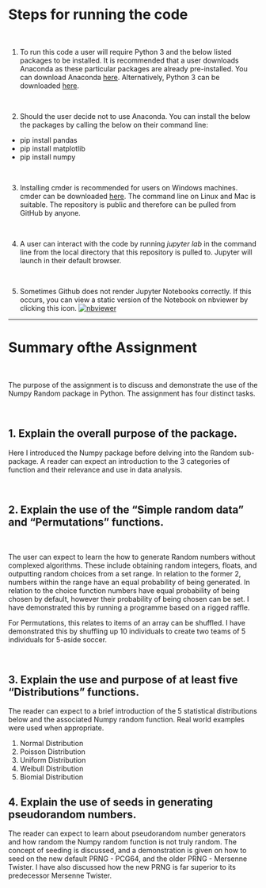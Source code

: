 # Steps for running the code

<br>

1. To run this code a user will require Python 3 and the below listed packages to be installed.  It is recommended that a user downloads Anaconda as these particular packages are already pre-installed.  You can download Anaconda [here](https://www.anaconda.com/products/individual).  Alternatively, Python 3 can be downloaded [here](https://www.python.org/downloads/). 

<br>

2. Should the user decide not to use Anaconda. You can install the below the packages by calling the below on their command line:  

- pip install pandas
- pip install matplotlib
- pip install numpy 

<br>

3. Installing cmder is recommended for users on Windows machines. cmder can be downloaded [here](https://cmder.net/). The command line on Linux and Mac is suitable.   The repository is public and therefore can be pulled from GitHub by anyone. 

<br>

4. A user can interact with the code by running _jupyter lab_ in the command line from the local directory that this repository is pulled to. Jupyter will launch in their default browser. 

<br>

5. Sometimes Github does not render Jupyter Notebooks correctly.  If this occurs, you can view a static version of the Notebook on nbviewer by clicking this icon.   [![nbviewer](https://user-images.githubusercontent.com/2791223/29387450-e5654c72-8294-11e7-95e4-090419520edb.png)](https://nbviewer.org/github/RYANCOX00/Prog_DA/blob/main/Numpy_Random.ipynb)

***

# Summary ofthe Assignment

<br>

The purpose of the assignment is to discuss and demonstrate the use of the Numpy Random package in Python.  The assignment has four distinct tasks.  

<br>

## 1. Explain the overall purpose of the package.

Here I introduced the Numpy package before delving into the Random sub-package.  A reader can expect an introduction to the 3 categories of function and their relevance and use in data analysis. 

<br>

## 2. Explain the use of the “Simple random data” and “Permutations” functions.

<br>

The user can expect to learn the how to generate Random numbers without complexed algorithms. These include obtaining random integers, floats, and outputting random choices from a set range.  In relation to the former 2, numbers within the range have an equal probability of being generated.  In relation to the choice function numbers have equal probability of being chosen by default, however their probability of being chosen can be set.  I have demonstrated this by running a programme based on a rigged raffle.  

For Permutations, this relates to items of an array can be shuffled.  I have demonstrated this by shuffling up 10 individuals to create two teams of 5 individuals for 5-aside soccer. 

<br>

## 3. Explain the use and purpose of at least five “Distributions” functions.

The reader can expect to a brief introduction of the 5 statistical distributions below and the associated Numpy random function.  Real world examples were used when appropriate.  

1. Normal Distribution
2. Poisson Distribution
3. Uniform Distribution
4. Weibull Distribution 
5. Biomial Distribution

## 4. Explain the use of seeds in generating pseudorandom numbers.

The reader can expect to learn about pseudorandom number generators and how random the Numpy random function is not truly random.  The concept of seeding is discussed, and a demonstration is given on how to seed on the new default PRNG - PCG64, and the older PRNG - Mersenne Twister.  I have also discussed how the new PRNG is far superior to its predecessor Mersenne Twister. 